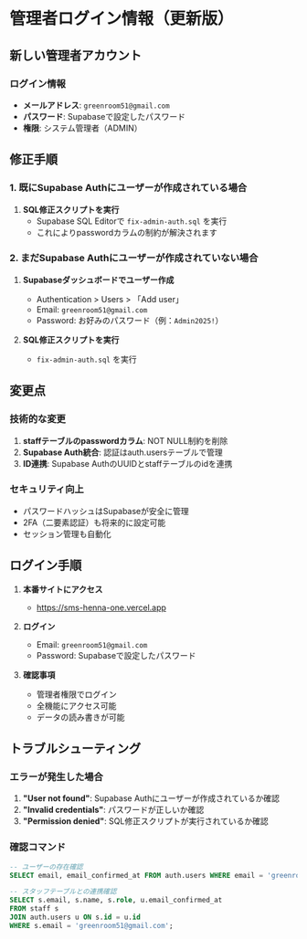 # 管理者ログイン情報（更新版）

## 新しい管理者アカウント

### ログイン情報
- **メールアドレス**: `greenroom51@gmail.com`
- **パスワード**: Supabaseで設定したパスワード
- **権限**: システム管理者（ADMIN）

## 修正手順

### 1. 既にSupabase Authにユーザーが作成されている場合
1. **SQL修正スクリプトを実行**
   - Supabase SQL Editorで `fix-admin-auth.sql` を実行
   - これによりpasswordカラムの制約が解決されます

### 2. まだSupabase Authにユーザーが作成されていない場合
1. **Supabaseダッシュボードでユーザー作成**
   - Authentication > Users > 「Add user」
   - Email: `greenroom51@gmail.com`
   - Password: お好みのパスワード（例：`Admin2025!`）

2. **SQL修正スクリプトを実行**
   - `fix-admin-auth.sql` を実行

## 変更点

### 技術的な変更
1. **staffテーブルのpasswordカラム**: NOT NULL制約を削除
2. **Supabase Auth統合**: 認証はauth.usersテーブルで管理
3. **ID連携**: Supabase AuthのUUIDとstaffテーブルのidを連携

### セキュリティ向上
- パスワードハッシュはSupabaseが安全に管理
- 2FA（二要素認証）も将来的に設定可能
- セッション管理も自動化

## ログイン手順

1. **本番サイトにアクセス**
   - https://sms-henna-one.vercel.app

2. **ログイン**
   - Email: `greenroom51@gmail.com`
   - Password: Supabaseで設定したパスワード

3. **確認事項**
   - 管理者権限でログイン
   - 全機能にアクセス可能
   - データの読み書きが可能

## トラブルシューティング

### エラーが発生した場合
1. **"User not found"**: Supabase Authにユーザーが作成されているか確認
2. **"Invalid credentials"**: パスワードが正しいか確認
3. **"Permission denied"**: SQL修正スクリプトが実行されているか確認

### 確認コマンド
```sql
-- ユーザーの存在確認
SELECT email, email_confirmed_at FROM auth.users WHERE email = 'greenroom51@gmail.com';

-- スタッフテーブルとの連携確認
SELECT s.email, s.name, s.role, u.email_confirmed_at 
FROM staff s 
JOIN auth.users u ON s.id = u.id 
WHERE s.email = 'greenroom51@gmail.com';
```